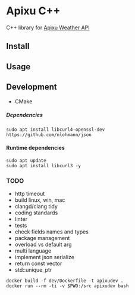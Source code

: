 # Apixu C++

C++ library for [Apixu Weather API](https://www.apixu.com/api.aspx)

## Install

## Usage

## Development
* CMake

##### Dependencies
```
sudo apt install libcurl4-openssl-dev
https://github.com/nlohmann/json
```

#### Runtime dependencies
```
sudo apt update
sudo apt install libcurl3 -y
```

### TODO
- http timeout
- build linux, win, mac
- clangd/clang tidy
- coding standards
- linter
- tests
- check fields names and types
- package management
- overload vs default arg
- multi language
- implement json serialize
- return const vector
- std::unique_ptr


```
docker build -f dev/Dockerfile -t apixudev .
docker run --rm -ti -v $PWD:/src apixudev bash
```
